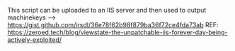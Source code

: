 This script can be uploaded to an IIS server and then used to output machinekeys --> https://gist.github.com/irsdl/36e78f62b98f879ba36f72ce4fda73ab
REF: https://zeroed.tech/blog/viewstate-the-unpatchable-iis-forever-day-being-actively-exploited/
